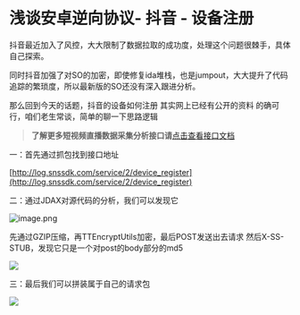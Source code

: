 # 浅谈安卓逆向协议- 抖音 - 设备注册


 
抖音最近加入了风控，大大限制了数据拉取的成功度，处理这个问题很棘手，具体自己探索。

同时抖音加强了对SO的加密，即使修复ida堆栈，也是jumpout，大大提升了代码追踪的繁琐度，所以最新版的SO还没有深入跟进分析。

那么回到今天的话题，抖音的设备如何注册
其实网上已经有公开的资料
的确可行，咱们老生常谈，简单的聊一下思路逻辑

>**了解更多短视频直播数据采集分析接口请**[点击查看接口文档](https://docs.qq.com/doc/DU3RKUFVFdVhQbXlR) 

一：首先通过抓包找到接口地址

[http://log.snssdk.com/service/2/device_register](http://log.snssdk.com/service/2/device_register)

二：通过JDAX对源代码的分析，我们可以发现它

![image.png](https://cdn.nlark.com/yuque/0/2020/png/97322/1609251474815-9ca7e9bd-9683-4a53-9982-bac0d061d0be.png#align=left&display=inline&height=116&name=image.png&originHeight=232&originWidth=669&size=20602&status=done&style=none&width=334.5)

先通过GZIP压缩，再TTEncryptUtils加密，最后POST发送出去请求
然后X-SS-STUB，发现它只是一个对post的body部分的md5

![](https://cdn.nlark.com/yuque/0/2020/png/97322/1609251460216-2e211de9-7ed2-4fa3-8e15-4f9afa9d9977.png#align=left&display=inline&height=65&originHeight=65&originWidth=434&size=0&status=done&style=none&width=434)

三：最后我们可以拼装属于自己的请求包

![](https://cdn.nlark.com/yuque/0/2020/png/97322/1609251460252-53165ee9-6020-41b2-b900-8a1e638147eb.png#align=left&display=inline&height=172&originHeight=172&originWidth=554&size=0&status=done&style=none&width=554)


 



